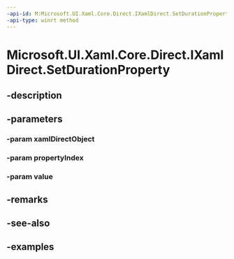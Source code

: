 ```yaml
---
-api-id: M:Microsoft.UI.Xaml.Core.Direct.IXamlDirect.SetDurationProperty(Microsoft.UI.Xaml.Core.Direct.XamlDirectObject,Microsoft.UI.Xaml.Core.Direct.XamlPropertyIndex,Windows.UI.Xaml.Duration)
-api-type: winrt method
---
```


<!-- Method syntax.
public void IXamlDirect.SetDurationProperty(XamlDirectObject xamlDirectObject, XamlPropertyIndex propertyIndex, Duration value)
-->

# Microsoft.UI.Xaml.Core.Direct.IXamlDirect.SetDurationProperty

## -description

## -parameters
### -param xamlDirectObject

### -param propertyIndex

### -param value

## -remarks

## -see-also

## -examples

